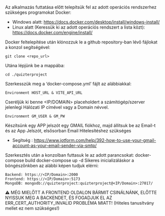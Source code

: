 Az alkalmazás futtatása előtt telepítsük fel az adott operációs rendszerhez szükséges programokat
Docker:
- Windows alatt: https://docs.docker.com/desktop/install/windows-install/
- Linux alatt (Keressük ki az adott operációs rendszert a lista közt): https://docs.docker.com/engine/install/

Docker feltelepítése után klónozzuk le a github repository-ban lévő fájlokat a konzol segítségével:
```
git clone <repo_url>
```
Utána lépjünk be a mappába: 
```
cd ./quizterproject
```
Szerkesszük meg a ‘docker-compose.yml’ fájlt az alábbiakkal:
```
Environment HOST_URL & VITE_API_URL
```
Cseréljük ki benne <IP/DOMAIN> placeholdert a számítógép/szerver jelenlegi Hálózati IP címével vagy a Domain névvel.
```
Environment GM_USER & GM_PW
```
Készítsünk egy APP jelszót egy GMAIL fiókhoz, majd állítsuk be az Email-t és az App Jelszót, elsősorban Email Hitelesítéshez szükséges
- Segítség : https://www.jotform.com/help/392-how-to-use-your-gmail-account-as-your-email-sender-via-smtp/

Szerkesztés után a konzolban futtasuk le az adott parancsokat:
docker-compose build
docker-compose up -d
Sikeres inicializáláskor a böngészőnkben az alábbi képen tudjuk elérni:
```
Backend: https://<IP/Domain>:2000
Frontend: https://<IP/Domain>:5173
MongoDB: mongodb://quizterproject:quizterproject@<IP/Domain>:27017/
```
⚠️ MÉG MIELŐTT A FRONTEND OLDALON BÁRMIT CSINÁLNÁNK, ELŐTTE NYISSUK MEG A BACKENDET, ÉS FOGADJUK EL AZ ERR_CERT_AUTHORITY_INVALID PROBLÉMA MIATT! (Hiteles tanusítvány mellet ez nem szükséges!)